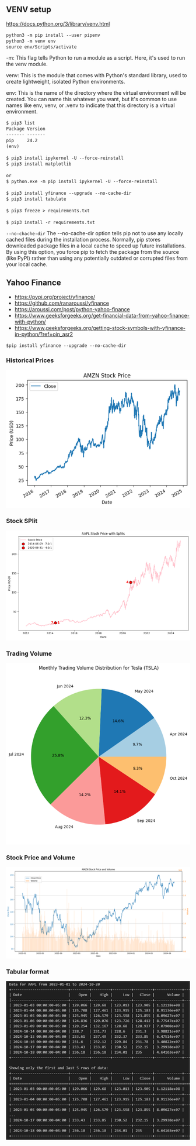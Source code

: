 ## VENV setup

https://docs.python.org/3/library/venv.html

```shell
python3 -m pip install --user pipenv
python3 -m venv env
source env/Scripts/activate
```

-m: This flag tells Python to run a module as a script. Here, it's used to run the venv module.

venv: This is the module that comes with Python's standard library, used to create lightweight, isolated Python environments.

env: This is the name of the directory where the virtual environment will be created. You can name this whatever you want, but it's common to use names like env, venv, or .venv to indicate that this directory is a virtual environment.


```shell
$ pip3 list
Package Version
------- -------
pip     24.2
(env)

$ pip3 install ipykernel -U --force-reinstall
$ pip3 install matplotlib

or 
$ python.exe -m pip install ipykernel -U --force-reinstall

$ pip3 install yfinance --upgrade --no-cache-dir
$ pip3 install tabulate

$ pip3 freeze > requirements.txt 

$ pip3 install -r requirements.txt
```

``--no-chache-dir``
The --no-cache-dir option tells pip not to use any locally cached files during the installation process. Normally, pip stores downloaded package files in a local cache to speed up future installations. By using this option, you force pip to fetch the package from the source (like PyPI) rather than using any potentially outdated or corrupted files from your local cache.

## Yahoo Finance
- https://pypi.org/project/yfinance/
- https://github.com/ranaroussi/yfinance
- https://aroussi.com/post/python-yahoo-finance
- https://www.geeksforgeeks.org/get-financial-data-from-yahoo-finance-with-python/
- https://www.geeksforgeeks.org/getting-stock-symbols-with-yfinance-in-python/?ref=oin_asr2


```shell
$pip install yfinance --upgrade --no-cache-dir
```

### Historical Prices
![alt text](images/AMZN_2016_2025.png)

### Stock SPlit
![alt text](images/AAPL_SPLIT.png)

### Trading Volume
![alt text](images/TESLA_TRADING_VOLUME.png)

### Stock Price and Volume
![alt text](images/AMZN_PRICE_VOLUME.png)

### Tabular format
![alt text](images/TABULAR_FORMAT.png)